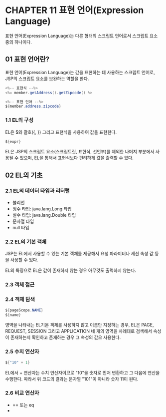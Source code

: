 # CHAPTER 11 표현 언어(Expression Language)
표현 언어(Expression Language)는 다른 형태의 스크립트 언어로서 스크립트 요소 중의 하나이다.

## 01 표현 언어란?
표현 언어(Expression Language)는 값을 표현하는 데 사용하는 스크립트 언어로, JSP의 스크립트 요소를 보완하는 역할을 한다.

```java
<%-- 표현식 --%>
<%= member.getAddress().getZipcode() %>

<%-- 표현 언어 --%>
${member.address.zipcode}
```

### 1.1 EL의 구성
EL은 $와 괄호({, }) 그리고 표현식을 사용하여 값을 표현한다.
```java
${expr}
```
EL은 JSP의 스크립트 요소(스크립트릿, 표현식, 선언부)를 제외한 나머지 부분에서 사용될 수 있으며, EL을 통해서 표현식보다 편리하게 값을 출력할 수 있다.

## 02 EL의 기초
### 2.1 EL의 데이터 타입과 리터럴
- 불리언
- 정수 타입: java.lang.Long 타입
- 실수 타입: java.lang.Double 타입
- 문자열 타입
- null 타입

### 2.2 EL의 기본 객체
JSP는 EL에서 사용할 수 있는 기본 객체를 제공해서 요청 파라미터나 세션 속성 값 등을 사용할 수 있다.

EL의 특징으로 EL은 값이 존재하지 않는 경우 아무것도 출력하지 않는다.
### 2.3 객체 접근
### 2.4 객체 탐색
```java
${pageScope.NAME}
${name}
```
영역을 나타내는 EL기본 객체를 사용하지 않고 이름만 지정하는 경우, EL은 PAGE, REQUEST, SESSION 그리고 APPLICATION 네 개의 영역을 차례대로 검색해서 속성이 존재하는지 확인하고 존재하는 경우 그 속성의 값으 사용한다.
### 2.5 수치 연산자
```java
${"10" + 1}
```
EL에서 + 연산자는 수치 연산자이므로 "10"을 숫자로 먼저 변환하고 그 다음에 연산을 수행한다.
따라서 위 코드의 결과는 문자열 "101"이 아니라 숫자 11이 된다.
### 2.6 비교 연산자
- == 또는 eq
- 